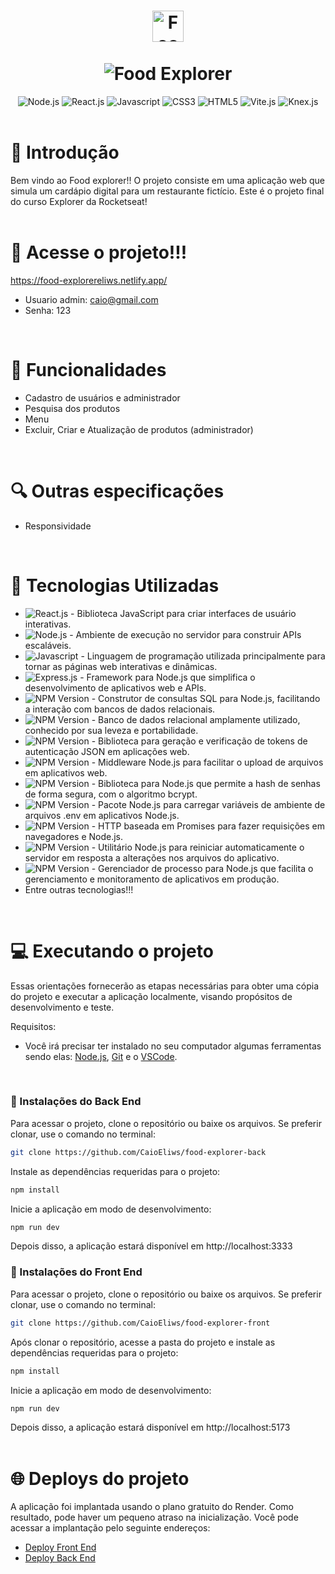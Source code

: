 <div>
  <h1 align="center">
    <img src="https://github.com/CaioEliws/food-explorer-front/assets/133777500/a9e627c9-65a8-447e-82c6-203380a8ae02" height="50px" alt="Food Explorer">
    <br />
    <br />
    <img src="https://github.com/CaioEliws/food-explorer-front/assets/133777500/b97ecd00-1726-4a99-9b18-4b900713ef73"  alt="Food Explorer">
  </h1
</div>

<div align="center">
  <img alt="Node.js" src="https://img.shields.io/npm/v/node?logo=node.js&logoColor=green&label=Node&color=green">
  <img alt="React.js" src="https://img.shields.io/npm/v/react?logo=react&logoColor=blue&label=React&color=blue">
  <img alt="Javascript" src="https://img.shields.io/npm/v/javascript?logo=javascript&logoColor=gold&label=Javascript&color=gold">
  <img alt="CSS3" src="https://img.shields.io/npm/v/css3?logo=css3&logoColor=blue&label=CSS&color=blue">
  <img alt="HTML5" src="https://img.shields.io/npm/v/html5?logo=javascript&logoColor=red&label=HTML5&color=red">
  <img alt="Vite.js" src="https://img.shields.io/npm/v/vite?logo=vite&label=Vite&color=darkblue">
  <img alt="Knex.js" src="https://img.shields.io/npm/v/knex?logo=knex.js&label=Knex.js&color=darkorange">
  <br />
  <br />
</div>

# 🌟 Introdução
  
Bem vindo ao Food explorer!! O projeto consiste em uma aplicação web que simula um cardápio digital para um restaurante fictício. Este é o projeto final do curso Explorer da Rocketseat!
<br />
<br />

# 🔗 Acesse o projeto!!!

https://food-explorereliws.netlify.app/
- Usuario admin: caio@gmail.com
- Senha: 123
<br />

# 🔧 Funcionalidades

- Cadastro de usuários e administrador
- Pesquisa dos produtos
- Menu
- Excluir, Criar e Atualização de produtos (administrador)
<br />

# 🔍 Outras especificações
- Responsividade
<br />

# 🧰 Tecnologias Utilizadas
- <img alt="React.js" src="https://img.shields.io/npm/v/react?logo=react&logoColor=blue&label=React&color=blue"> - Biblioteca JavaScript para criar interfaces de usuário interativas.
- <img alt="Node.js" src="https://img.shields.io/npm/v/node?logo=node.js&logoColor=green&label=Node&color=green"> - Ambiente de execução no servidor para construir APIs escaláveis.
- <img alt="Javascript" src="https://img.shields.io/npm/v/javascript?logo=javascript&logoColor=gold&label=Javascript&color=gold"> - Linguagem de programação utilizada principalmente para tornar as páginas web interativas e dinâmicas.
- <img alt="Express.js" src="https://img.shields.io/npm/v/express?logo=Express&label=Express.js&color=white&link=https%3A%2F%2Fexpressjs.com%2Fpt-br%2F"> - Framework para Node.js que simplifica o desenvolvimento de aplicativos web e APIs.
- <img alt="NPM Version" src="https://img.shields.io/npm/v/knex?logo=knex.js&label=Knex.js&color=orange"> - Construtor de consultas SQL para Node.js, facilitando a interação com bancos de dados relacionais.
- <img alt="NPM Version" src="https://img.shields.io/npm/v/sql?logo=sqlite&label=SQLite&color=black"> - Banco de dados relacional amplamente utilizado, conhecido por sua leveza e portabilidade.
- <img alt="NPM Version" src="https://img.shields.io/npm/v/jsonwebtoken?logo=npm&label=Jsonwebtoken&color=darkred"> - Biblioteca para geração e verificação de tokens de autenticação JSON em aplicações web.
- <img alt="NPM Version" src="https://img.shields.io/npm/v/multer?logo=npm&label=Multer&color=darkred"> - Middleware Node.js para facilitar o upload de arquivos em aplicativos web.
- <img alt="NPM Version" src="https://img.shields.io/npm/v/bcrypt?logo=npm&label=Bcrypt&color=darkred"> - Biblioteca para Node.js que permite a hash de senhas de forma segura, com o algoritmo bcrypt.
- <img alt="NPM Version" src="https://img.shields.io/npm/v/dotenv?logo=npm&label=Dotenv&color=darkred"> - Pacote Node.js para carregar variáveis de ambiente de arquivos .env em aplicativos Node.js.
- <img alt="NPM Version" src="https://img.shields.io/npm/v/axios?logo=axios&logoColor=purple&label=Axios&color=purple"> - HTTP baseada em Promises para fazer requisições em navegadores e Node.js.
- <img alt="NPM Version" src="https://img.shields.io/npm/v/nodemon?logo=nodemon&label=Nodemon&color=green">  - Utilitário Node.js para reiniciar automaticamente o servidor em resposta a alterações nos arquivos do aplicativo.
- <img alt="NPM Version" src="https://img.shields.io/npm/v/pm2?logo=pm2&logoColor=pink&label=PM2&color=pink"> -  Gerenciador de processo para Node.js que facilita o gerenciamento e monitoramento de aplicativos em produção.
- Entre outras tecnologias!!!
<br />

# 💻 Executando o projeto
Essas orientações fornecerão as etapas necessárias para obter uma cópia do projeto e executar a aplicação localmente, visando propósitos de desenvolvimento e teste.

Requisitos:
<br />
- Você irá precisar ter instalado no seu computador algumas ferramentas sendo elas: <a href="https://nodejs.org/en">Node.js</a>, <a href="https://git-scm.com/downloads">Git</a> e o <a href="https://code.visualstudio.com">VSCode</a>.
<br />

### 🚀 Instalações do Back End

Para acessar o projeto, clone o repositório ou baixe os arquivos. Se preferir clonar, use o comando no terminal:
```sh
git clone https://github.com/CaioEliws/food-explorer-back
```

Instale as dependências requeridas para o projeto:
```sh
npm install
```

Inicie a aplicação em modo de desenvolvimento:
```sh
npm run dev
```
Depois disso, a aplicação estará disponível em http://localhost:3333

### 🚀 Instalações do Front End

Para acessar o projeto, clone o repositório ou baixe os arquivos. Se preferir clonar, use o comando no terminal:
```sh
git clone https://github.com/CaioEliws/food-explorer-front
```

Após clonar o repositório, acesse a pasta do projeto e instale as dependências requeridas para o projeto:
```sh
npm install
```

Inicie a aplicação em modo de desenvolvimento:
```sh
npm run dev
```
Depois disso, a aplicação estará disponível em http://localhost:5173
<br />
<br />

# 🌐 Deploys do projeto
A aplicação foi implantada usando o plano gratuito do Render. Como resultado, pode haver um pequeno atraso na inicialização. Você pode acessar a implantação pelo seguinte endereços:
- <a href="https://food-explorereliws.netlify.app">Deploy Front End</a>
- <a href="https://foodexplorer-api-osdj.onrender.com">Deploy Back End</a>
